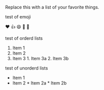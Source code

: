 Replace this with a list of your favorite things.


test of emoji

:heart:
:+1:
:smile:
:evergreen_tree:
:palm_tree:


test of orderd lists
  1. Item 1
  2. Item 2
  3. Item 3    1. Item 3a    2. Item 3b


test of unorderd lists
  * Item 1
  * Item 2   * Item 2a   * Item 2b


